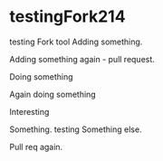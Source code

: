 # testingFork214
testing Fork tool
Adding something.

Adding something again - pull request.

Doing something

Again doing something

Interesting


Something.
testing
Something else.

Pull req again.

